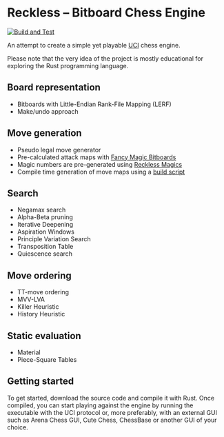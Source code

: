 # Reckless – Bitboard Chess Engine

[![Build and Test](https://github.com/codedeliveryservice/Reckless/actions/workflows/rust.yml/badge.svg)](https://github.com/codedeliveryservice/Reckless/actions/workflows/rust.yml)

An attempt to create a simple yet playable [UCI][uci] chess engine.

Please note that the very idea of the project is mostly educational for exploring the Rust programming language.

## Board representation

-   Bitboards with Little-Endian Rank-File Mapping (LERF)
-   Make/undo approach

## Move generation

-   Pseudo legal move generator
-   Pre-calculated attack maps with [Fancy Magic Bitboards][fancy-bitboards]
-   Magic numbers are pre-generated using [Reckless Magics][reckless-magics]
-   Compile time generation of move maps using a [build script](/game/src/lookup/build.rs)

## Search

-   Negamax search
-   Alpha-Beta pruning
-   Iterative Deepening
-   Aspiration Windows
-   Principle Variation Search
-   Transposition Table
-   Quiescence search

## Move ordering

-   TT-move ordering
-   MVV-LVA
-   Killer Heuristic
-   History Heuristic

## Static evaluation

-   Material
-   Piece-Square Tables

## Getting started

To get started, download the source code and compile it with Rust. Once compiled, you can start playing against the engine by running the executable with the UCI protocol or, more preferably, with an external GUI such as Arena Chess GUI, Cute Chess, ChessBase or another GUI of your choice.

[uci]: https://en.wikipedia.org/wiki/Universal_Chess_Interface
[fancy-bitboards]: https://www.chessprogramming.org/Magic_Bitboards#Fancy
[reckless-magics]: https://github.com/codedeliveryservice/RecklessMagics
